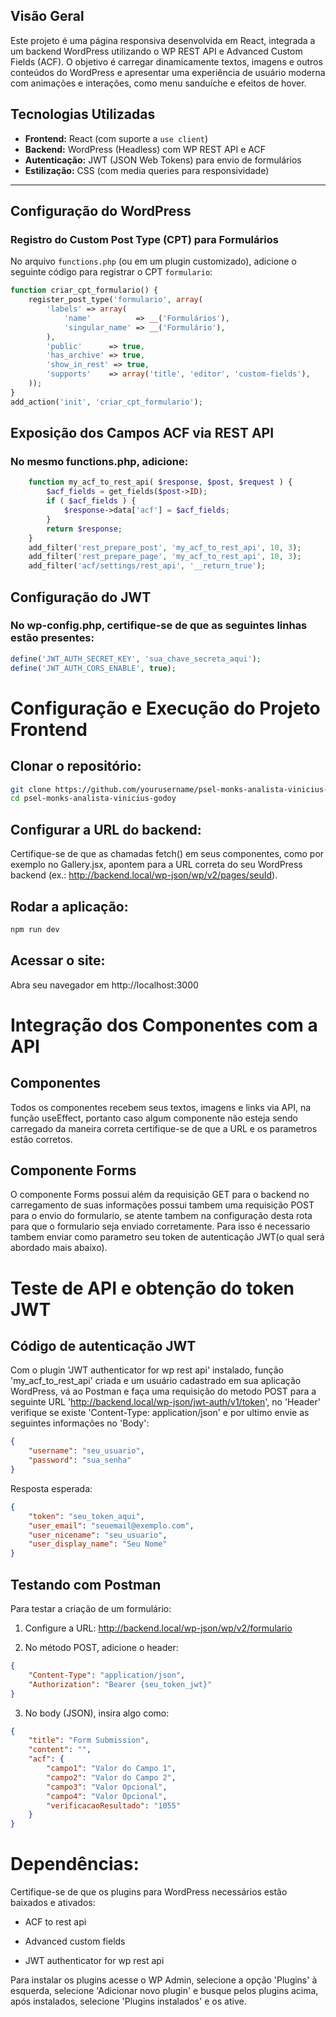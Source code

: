 ## Visão Geral

Este projeto é uma página responsiva desenvolvida em React, integrada a um backend WordPress utilizando o WP REST API e Advanced Custom Fields (ACF). O objetivo é carregar dinamicamente textos, imagens e outros conteúdos do WordPress e apresentar uma experiência de usuário moderna com animações e interações, como menu sanduíche e efeitos de hover.

## Tecnologias Utilizadas

- **Frontend:** React (com suporte a `use client`)
- **Backend:** WordPress (Headless) com WP REST API e ACF
- **Autenticação:** JWT (JSON Web Tokens) para envio de formulários
- **Estilização:** CSS (com media queries para responsividade)

---

## Configuração do WordPress

### Registro do Custom Post Type (CPT) para Formulários

No arquivo `functions.php` (ou em um plugin customizado), adicione o seguinte código para registrar o CPT `formulario`:

```php
function criar_cpt_formulario() {
    register_post_type('formulario', array(
        'labels' => array(
            'name'          => __('Formulários'),
            'singular_name' => __('Formulário'),
        ),
        'public'      => true,
        'has_archive' => true,
        'show_in_rest' => true,
        'supports'    => array('title', 'editor', 'custom-fields'),
    ));
}
add_action('init', 'criar_cpt_formulario');
```

## Exposição dos Campos ACF via REST API

### No mesmo functions.php, adicione:

```php
    function my_acf_to_rest_api( $response, $post, $request ) {
        $acf_fields = get_fields($post->ID);
        if ( $acf_fields ) {
            $response->data['acf'] = $acf_fields;
        }
        return $response;
    }
    add_filter('rest_prepare_post', 'my_acf_to_rest_api', 10, 3);
    add_filter('rest_prepare_page', 'my_acf_to_rest_api', 10, 3);
    add_filter('acf/settings/rest_api', '__return_true');
```

## Configuração do JWT

### No wp-config.php, certifique-se de que as seguintes linhas estão presentes:

```php
define('JWT_AUTH_SECRET_KEY', 'sua_chave_secreta_aqui');
define('JWT_AUTH_CORS_ENABLE', true);
```

# Configuração e Execução do Projeto Frontend

## Clonar o repositório:

```sh
git clone https://github.com/yourusername/psel-monks-analista-vinicius-godoy.git
cd psel-monks-analista-vinicius-godoy
```

## Configurar a URL do backend:

Certifique-se de que as chamadas fetch() em seus componentes, como por exemplo no Gallery.jsx, apontem para a URL correta do seu WordPress backend (ex.: http://backend.local/wp-json/wp/v2/pages/seuId).

## Rodar a aplicação:

```sh
npm run dev
```

## Acessar o site:

Abra seu navegador em http://localhost:3000

# Integração dos Componentes com a API

## Componentes

Todos os componentes recebem seus textos, imagens e links via API, na função useEffect, portanto caso algum componente não esteja sendo carregado da maneira correta certifique-se de que a URL e os parametros estão corretos. 

## Componente Forms

O componente Forms possui além da requisição GET para o backend no carregamento de suas informações possui tambem uma requisição POST para o envio do formulario, se atente tambem na configuração desta rota para que o formulario seja enviado corretamente. Para isso é necessario tambem enviar como parametro seu token de autenticação JWT(o qual será abordado mais abaixo).

# Teste de API e obtenção do token JWT

## Código de autenticação JWT

Com o plugin 'JWT authenticator for wp rest api' instalado, função 'my_acf_to_rest_api' criada e um usuário cadastrado em sua aplicação WordPress, vá ao Postman e faça uma requisição do metodo POST para a seguinte URL 'http://backend.local/wp-json/jwt-auth/v1/token', no 'Header' verifique se existe 'Content-Type: application/json' e por ultimo envie as seguintes informações no 'Body':

```json
{
    "username": "seu_usuario",
    "password": "sua_senha"
}
```

Resposta esperada:

```json
{
    "token": "seu_token_aqui",
    "user_email": "seuemail@exemplo.com",
    "user_nicename": "seu_usuario",
    "user_display_name": "Seu Nome"
}
```

## Testando com Postman

Para testar a criação de um formulário:

1. Configure a URL: http://backend.local/wp-json/wp/v2/formulario

2. No método POST, adicione o header:
```json
{
    "Content-Type": "application/json",
    "Authorization": "Bearer {seu_token_jwt}"
}
```

3. No body (JSON), insira algo como:
```json
{
    "title": "Form Submission",
    "content": "",
    "acf": {
        "campo1": "Valor do Campo 1",
        "campo2": "Valor do Campo 2",
        "campo3": "Valor Opcional",
        "campo4": "Valor Opcional",
        "verificacaoResultado": "1055"
    }
}
```

# Dependências:

Certifique-se de que os plugins para WordPress necessários estão baixados e ativados:

- ACF to rest api

- Advanced custom fields 

- JWT authenticator for wp rest api

Para instalar os plugins acesse o WP Admin, selecione a opção 'Plugins' à esquerda, selecione 'Adicionar novo plugin' e busque pelos plugins acima, após instalados, selecione 'Plugins instalados' e os ative.
